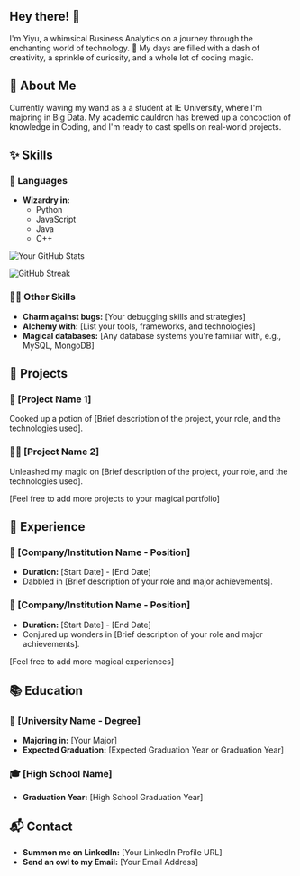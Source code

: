 

<!--
**yiyukk/yiyukk** is a ✨ _special_ ✨ repository because its `README.md` (this file) appears on your GitHub profile.

Here are some ideas to get you started:

- 🔭 I’m currently working on ...
- 🌱 I’m currently learning ...
- 👯 I’m looking to collaborate on ...
- 🤔 I’m looking for help with ...
- 💬 Ask me about ...
- 📫 How to reach me: ...
- 😄 Pronouns: ...
- ⚡ Fun fact: ...
-- 
H1 means head
p/a-->

## Hey there! 👋

I'm Yiyu, a whimsical Business Analytics on a journey through the enchanting world of technology. 🚀 My days are filled with a dash of creativity, a sprinkle of curiosity, and a whole lot of coding magic.

## 🌈 About Me

Currently waving my wand as a  a student at IE University, where I'm majoring in Big Data. My academic cauldron has brewed up a concoction of knowledge in Coding, and I'm ready to cast spells on real-world projects.

## ✨ Skills

### 🚀 Languages

- **Wizardry in:**
  - Python
  - JavaScript
  - Java
  - C++

![Your GitHub Stats](https://github-readme-stats.vercel.app/api?username=YourGitHubUsername&show_icons=true&theme=radical)

![GitHub Streak](https://github-readme-streak-stats.herokuapp.com/?user=YourGitHubUsername)

### 🧙‍♂️ Other Skills

- **Charm against bugs:** [Your debugging skills and strategies]
- **Alchemy with:** [List your tools, frameworks, and technologies]
- **Magical databases:** [Any database systems you're familiar with, e.g., MySQL, MongoDB]

## 🚀 Projects

### 🏰 [Project Name 1]

Cooked up a potion of [Brief description of the project, your role, and the technologies used].

### 🧙‍♂️ [Project Name 2]

Unleashed my magic on [Brief description of the project, your role, and the technologies used].

[Feel free to add more projects to your magical portfolio]

## 📜 Experience

### 🌌 [Company/Institution Name - Position]

- **Duration:** [Start Date] - [End Date]
- Dabbled in [Brief description of your role and major achievements].

### 🌠 [Company/Institution Name - Position]

- **Duration:** [Start Date] - [End Date]
- Conjured up wonders in [Brief description of your role and major achievements].

[Feel free to add more magical experiences]

## 📚 Education

### 🏰 [University Name - Degree]

- **Majoring in:** [Your Major]
- **Expected Graduation:** [Expected Graduation Year or Graduation Year]

### 🎓 [High School Name]

- **Graduation Year:** [High School Graduation Year]

## 📬 Contact

- **Summon me on LinkedIn:** [Your LinkedIn Profile URL]
- **Send an owl to my Email:** [Your Email Address]
